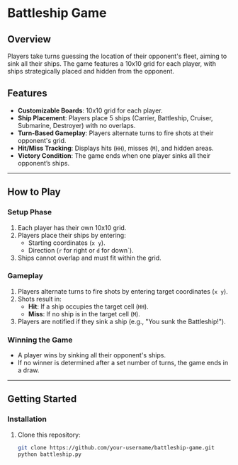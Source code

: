 # Battleship Game

## Overview
Players take turns guessing the location of their opponent's fleet, aiming to sink all their ships. The game features a 10x10 grid for each player, with ships strategically placed and hidden from the opponent.

## Features
- **Customizable Boards**: 10x10 grid for each player.
- **Ship Placement**: Players place 5 ships (Carrier, Battleship, Cruiser, Submarine, Destroyer) with no overlaps.
- **Turn-Based Gameplay**: Players alternate turns to fire shots at their opponent's grid.
- **Hit/Miss Tracking**: Displays hits (`HH`), misses (`M`), and hidden areas.
- **Victory Condition**: The game ends when one player sinks all their opponent’s ships.

---

## How to Play

### **Setup Phase**
1. Each player has their own 10x10 grid.
2. Players place their ships by entering:
   - Starting coordinates (`x y`).
   - Direction (`r` for right or `d` for down`).
3. Ships cannot overlap and must fit within the grid.

### **Gameplay**
1. Players alternate turns to fire shots by entering target coordinates (`x y`).
2. Shots result in:
   - **Hit**: If a ship occupies the target cell (`HH`).
   - **Miss**: If no ship is in the target cell (`M`).
3. Players are notified if they sink a ship (e.g., "You sunk the Battleship!").

### **Winning the Game**
- A player wins by sinking all their opponent's ships.
- If no winner is determined after a set number of turns, the game ends in a draw.

---

## Getting Started

### **Installation**
1. Clone this repository:
   ```bash
   git clone https://github.com/your-username/battleship-game.git
   python battleship.py
